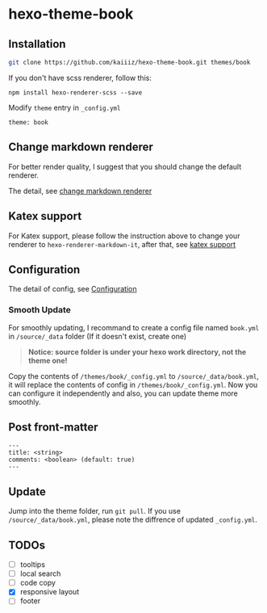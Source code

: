 # hexo-theme-book

## Installation

```bash
git clone https://github.com/kaiiiz/hexo-theme-book.git themes/book
```

If you don't have scss renderer, follow this:

```
npm install hexo-renderer-scss --save
```

Modify `theme` entry in `_config.yml`

```
theme: book
```

## Change markdown renderer

For better render quality, I suggest that you should change the default renderer.

The detail, see [change markdown renderer](https://github.com/kaiiiz/hexo-theme-book/wiki/Change-markdown-renderer)

## Katex support

For Katex support, please follow the instruction above to change your renderer to `hexo-renderer-markdown-it`, after that, see [katex support](https://github.com/kaiiiz/hexo-theme-book/wiki/Katex-support)

## Configuration

The detail of config, see [Configuration](https://github.com/kaiiiz/hexo-theme-book/wiki/Configuration)

### Smooth Update

For smoothly updating, I recommand to create a config file named `book.yml` in `/source/_data` folder (If it doesn't exist, create one)

> **Notice: source folder is under your hexo work directory, not the theme one!**

Copy the contents of `/themes/book/_config.yml` to `/source/_data/book.yml`, it will replace the contents of config in `/themes/book/_config.yml`. Now you can configure it independently and also, you can update theme more smoothly.

## Post front-matter

```
---
title: <string>
comments: <boolean> (default: true)
---
```

## Update

Jump into the theme folder, run `git pull`. If you use `/source/_data/book.yml`, please note the diffrence of updated `_config.yml`.

## TODOs

* [ ] tooltips
* [ ] local search
* [ ] code copy
* [x] responsive layout
* [ ] footer